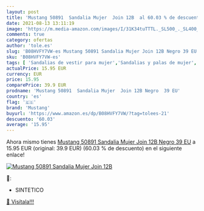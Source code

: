 ```yaml
---
layout: post
title: 'Mustang 50891  Sandalia Mujer  Join 12B  al 60.03 % de descuento'
date: 2021-08-13 13:11:19
image: 'https://m.media-amazon.com/images/I/31K34tuTTTL._SL500_._SL400_.jpg'
comments: true
category: ofertas
author: 'tole.es'
slug: 'B08HVFY7VW-es Mustang 50891 Sandalia Mujer Join 12B Negro 39 EU'
sku: 'B08HVFY7VW-es'
tags: [ 'Sandalias de vestir para mujer','Sandalias y palas de mujer','Zapatos','Zapatos para mujer','Zapatos y complementos','mustang','sandalia', ]
actualPrice: 15.95 EUR
currency: EUR
price: 15.95
comparePrice: 39.9 EUR
prodname: 'Mustang 50891  Sandalia Mujer  Join 12B Negro  39 EU'
country: 'es'
flag: '🇪🇸'
brand: 'Mustang'
buyurl: 'https://www.amazon.es/dp/B08HVFY7VW/?tag=tolees-21'
descuento: '60.03'
average: '15.95'
---
```


Ahora mismo tienes [Mustang 50891  Sandalia Mujer  Join 12B Negro  39 EU](https://www.amazon.es/dp/B08HVFY7VW/?tag=tolees-21) a 15.95 EUR (original: 39.9 EUR) (60.03 %  de descuento) en el siguiente enlace!

[![Mustang 50891  Sandalia Mujer  Join 12B ](https://m.media-amazon.com/images/I/31K34tuTTTL._SL500_._SL400_.jpg)](https://www.amazon.es/dp/B08HVFY7VW/?tag=tolees-21)

🔎:

- SINTETICO

[🛒 Visítala!!!](https://www.amazon.es/dp/B08HVFY7VW/?tag=tolees-21)
